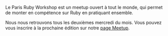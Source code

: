 Le Paris Ruby Workshop est un meetup ouvert à tout le monde, qui permet de monter en compétence sur Ruby en pratiquant ensemble.

Nous nous retrouvons tous les deuxièmes mercredi du mois. Vous pouvez vous inscrire à la prochaine édition sur notre [page Meetup][meetup].

[meetup]: https://www.meetup.com/fr-FR/Paris-Ruby-Workshop/
